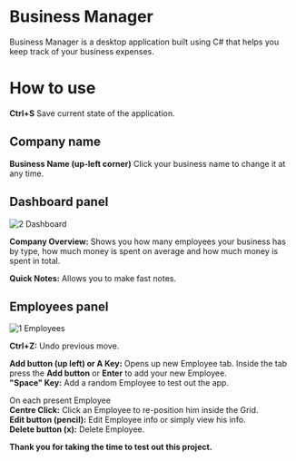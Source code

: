# Business Manager 

Business Manager is a desktop application built using C# that helps you keep track of your business expenses.

# How to use

**Ctrl+S** Save current state of the application.

## Company name

**Business Name (up-left corner)** Click your business name to change it at any time.

## Dashboard panel

![2 Dashboard](https://user-images.githubusercontent.com/115983223/196432848-60cfb4b3-28fc-4f86-83a5-b6241699d8fb.png)

**Company Overview:** Shows you how many employees your business has by type, how much money is spent on average and how much money is spent in total.

**Quick Notes:** Allows you to make fast notes.


## Employees panel

![1 Employees](https://user-images.githubusercontent.com/115983223/196432897-390f5d60-a21b-413c-8bdf-141b0937303d.png)

**Ctrl+Z:** Undo previous move.

**Add button (up left) or A Key:** Opens up new Employee tab. Inside the tab press the **Add button** or **Enter** to add your new Employee.<br/>
**"Space" Key:** Add a random Employee to test out the app.<br/>

On each present Employee<br/>
**Centre Click:** Click an Employee to re-position him inside the Grid.<br/>
**Edit button (pencil):** Edit Employee info or simply view his info.<br/>
**Delete button (x):** Delete Employee.<br/>


**Thank you for taking the time to test out this project.**

